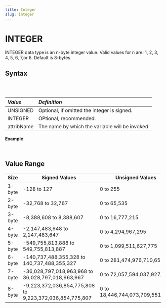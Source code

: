 ```yaml
---
title: Integer
slug: integer
---
```


# INTEGER

INTEGER data type is an n-byte integer value. Valid values for n are: 1, 2, 3, 4, 5, 6, 7,or 8. Default is 8-bytes.

## Syntax

<pre>
<EclCode
code="[UNSIGNED] INTEGER attribName">
</EclCode>
</pre>

| _Value_    | _Definition_                                    |
| :--------- | :---------------------------------------------- |
| UNSIGNED   | Optional, if omitted the integer is signed.     |
| INTEGER    | OPtional, recommended.                          |
| attribName | The name by which the variable will be invoked. |

**Example**

<pre>
<EclCode
id="TypeInt_Exp"
tryMe="TypeInt_Exp"
code="//INTEGER Examples.

INTEGER Val1 := 12;
INTEGER Val2 := 12.5;

// Notice the decimal point isn't in the result
Val1 + Val2;

Val3 := 67;
Val4 := 10;

Val3 * Val4;"></EclCode>
</pre>

## Value Range

| Size   | Signed Values                                           | Unsigned Values                 |
| ------ | ------------------------------------------------------- | ------------------------------- |
| 1-byte | -128 to 127                                             | 0 to 255                        |
| 2-byte | -32,768 to 32,767                                       | 0 to 65,535                     |
| 3-byte | -8,388,608 to 8,388,607                                 | 0 to 16,777,215                 |
| 4-byte | -2,147,483,648 to 2,147,483,647                         | 0 to 4,294,967,295              |
| 5-byte | -549,755,813,888 to 549,755,813,887                     | 0 to 1,099,511,627,775          |
| 6-byte | -140,737,488,355,328 to 140,737,488,355,327             | 0 to 281,474,976,710,655        |
| 7-byte | -36,028,797,018,963,968 to 36,028,797,018,963,967       | 0 to 72,057,594,037,927,935     |
| 8-byte | -9,223,372,036,854,775,808 to 9,223,372,036,854,775,807 | 0 to 18,446,744,073,709,551,615 |

